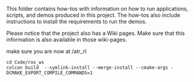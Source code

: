 This folder contains how-tos with information on how to run applications, scripts, and demos produced in this project. The how-tos also include instructions to install the requirements to run the demos.

Please notice that the project also has a Wiki pages. Make sure that this information is also available in those wiki-pages.








 make sure you are now at /atr_rl
```
cd Code/ros_ws
colcon build  --symlink-install --merge-install --cmake-args -DCMAKE_EXPORT_COMPILE_COMMANDS=1
```
